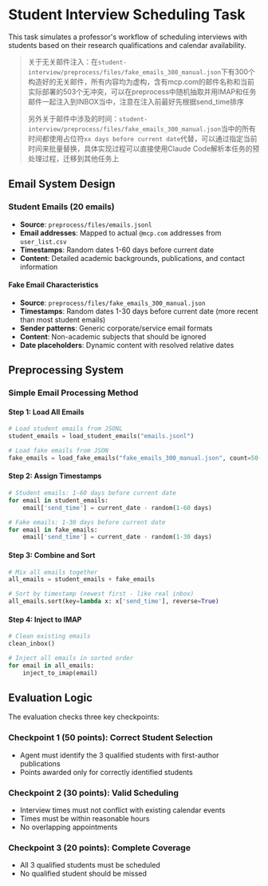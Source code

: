 # Student Interview Scheduling Task

This task simulates a professor's workflow of scheduling interviews with students based on their research qualifications and calendar availability.

> 关于无关邮件注入：在`student-interview/preprocess/files/fake_emails_300_manual.json`下有300个构造好的无关邮件，所有内容均为虚构，含有mcp.com的邮件名称和当前实际部署的503个无冲突，可以在preprocess中随机抽取并用IMAP和任务邮件一起注入到INBOX当中，注意在注入前最好先根据send_time排序
> 
> 另外关于邮件中涉及的时间：`student-interview/preprocess/files/fake_emails_300_manual.json`当中的所有时间都使用占位符`xx days before current date`代替，可以通过指定当前时间来批量替换，具体实现过程可以直接使用Claude Code解析本任务的预处理过程，迁移到其他任务上

## Email System Design

### Student Emails (20 emails)

- **Source**: `preprocess/files/emails.jsonl`
- **Email addresses**: Mapped to actual `@mcp.com` addresses from `user_list.csv`
- **Timestamps**: Random dates 1-60 days before current date
- **Content**: Detailed academic backgrounds, publications, and contact information

#### Fake Email Characteristics

- **Source**: `preprocess/files/fake_emails_300_manual.json`
- **Timestamps**: Random dates 1-30 days before current date (more recent than most student emails)
- **Sender patterns**: Generic corporate/service email formats
- **Content**: Non-academic subjects that should be ignored
- **Date placeholders**: Dynamic content with resolved relative dates

## Preprocessing System

### Simple Email Processing Method

#### Step 1: Load All Emails

```python
# Load student emails from JSONL
student_emails = load_student_emails("emails.jsonl")

# Load fake emails from JSON  
fake_emails = load_fake_emails("fake_emails_300_manual.json", count=50-100)
```

#### Step 2: Assign Timestamps

```python
# Student emails: 1-60 days before current date
for email in student_emails:
    email['send_time'] = current_date - random(1-60 days)

# Fake emails: 1-30 days before current date  
for email in fake_emails:
    email['send_time'] = current_date - random(1-30 days)
```

#### Step 3: Combine and Sort

```python
# Mix all emails together
all_emails = student_emails + fake_emails

# Sort by timestamp (newest first - like real inbox)
all_emails.sort(key=lambda x: x['send_time'], reverse=True)
```

#### Step 4: Inject to IMAP

```python
# Clean existing emails
clean_inbox()

# Inject all emails in sorted order
for email in all_emails:
    inject_to_imap(email)
```

## Evaluation Logic

The evaluation checks three key checkpoints:

### Checkpoint 1 (50 points): Correct Student Selection

- Agent must identify the 3 qualified students with first-author publications
- Points awarded only for correctly identified students

### Checkpoint 2 (30 points): Valid Scheduling

- Interview times must not conflict with existing calendar events
- Times must be within reasonable hours
- No overlapping appointments

### Checkpoint 3 (20 points): Complete Coverage

- All 3 qualified students must be scheduled
- No qualified student should be missed